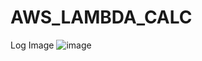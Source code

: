 # AWS_LAMBDA_CALC
Log Image
![image](https://github.com/dubeyx/AWS_LAMBDA_CALC/assets/94775233/d9e7b083-6820-4a3a-a049-0f202dc61772)
